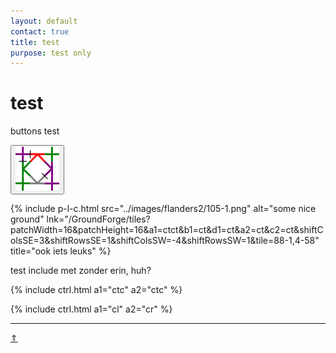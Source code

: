 ```yaml
---
layout: default
contact: true
title: test
purpose: test only
---
```



<style>
.button
  background-color: blue;
  border: 6px;
  border-color: red;
  color: green;
  padding: 0px;
  cursor: pointer;
  box-shadow: 3px 3px #ebebeb;
}

.button:hover {
  background-color: green;
   
}
  
</style>

# test

buttons test

<a href="../images/flanders2/105-1.png">
<button type="button"><img title="paris fashion" src="../images/flanders2/105-1.png"></button>
</a>  

{% include p-l-c.html
  src="../images/flanders2/105-1.png"
  alt="some nice ground"
  lnk="/GroundForge/tiles?patchWidth=16&patchHeight=16&a1=ctct&b1=ct&d1=ct&a2=ct&c2=ct&shiftColsSE=3&shiftRowsSE=1&shiftColsSW=-4&shiftRowsSW=1&tile=88-1,4-58"
  title="ook iets leuks"
%}  

test include met zonder erin, huh?

{% include ctrl.html
  a1="ctc"
  a2="ctc"
%} 

    
{% include ctrl.html
  a1="cl"
  a2="cr"
%} 



***
[&uArr;]()


[p-paris-lcr]: ../images/flanders2/105-1.png.png            

